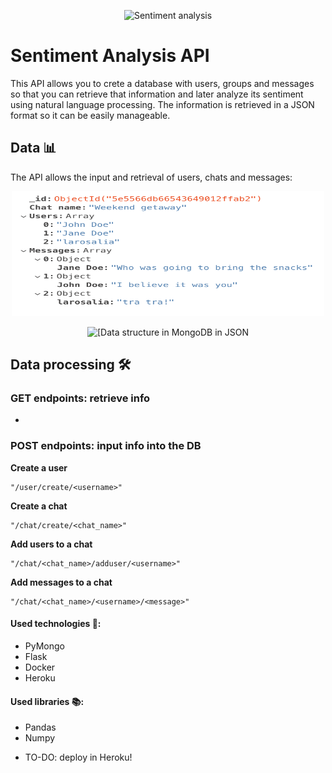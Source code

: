 <p align="center">
  <img width="1000" height="300" src="https://github.com/breogann/apisentiment/blob/master/Images/cover.png" alt="Sentiment analysis">
</p>


# Sentiment Analysis API

This API allows you to crete a database with users, groups and messages so that you can retrieve that information and later analyze its sentiment using natural language processing. The information is retrieved in a JSON format so it can be easily manageable.

## Data 📊 ##

The API allows the input and retrieval of users, chats and messages:

<p align="center">
  <img width="500" height="200" src="https://github.com/fernandobreogan/apisentiment/blob/master/input/MongoDBstructure.png" alt="Data structure in MongoDB">
</p>

<p align="center">
  <img width="500" height="200" src="https://github.com/fernandobreogan/apisentiment/blob/master/input/MongoDBstructurejson.png" alt="[Data structure in MongoDB in JSON">
</p>

## Data processing 🛠 ## 

### __GET__ endpoints: retrieve info ###

- 



### __POST__ endpoints: input info into the DB ###

**Create a user**

    "/user/create/<username>"

**Create a chat**

    "/chat/create/<chat_name>"

**Add users to a chat**

    "/chat/<chat_name>/adduser/<username>"

**Add messages to a chat**

    "/chat/<chat_name>/<username>/<message>"



#### Used technologies 🔌: ####
- PyMongo
- Flask
- Docker
- Heroku


#### Used libraries 📚: ####
- Pandas
- Numpy


* TO-DO: deploy in Heroku!